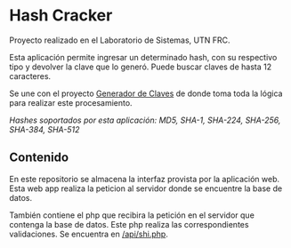 # Hash Cracker

Proyecto realizado en el Laboratorio de Sistemas, UTN FRC.

Esta aplicación permite ingresar un determinado hash, con su respectivo tipo y devolver la clave que lo generó. Puede buscar claves de hasta 12 caracteres.

Se une con el proyecto [Generador de Claves](https://github.com/LabSis/GeneradorClaves) de donde toma toda la lógica para realizar este procesamiento.

<i>Hashes soportados por esta aplicación: MD5, SHA-1, SHA-224, SHA-256, SHA-384, SHA-512 </i>

## Contenido

En este repositorio se almacena la interfaz provista por la aplicación web. Esta web app realiza la peticion al servidor donde se encuentre la base de datos.

También contiene el php que recibira la petición en el servidor que contenga la base de datos. Este php realiza las correspondientes validaciones.
Se encuentra en [/api/shi.php](https://github.com/LabSis/labsis_hash_cracker_web/blob/master/api/shi.php).


